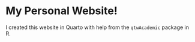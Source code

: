 # My Personal Website!
I created this website in Quarto with help from the `qtwAcademic` package in R.
